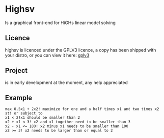 # Highsv

Is a graphical front-end for HiGHs linear model solving

## Licence

highsv is licenced under the GPLV3 licence, a copy has been shipped with your distro, or you can view it here: [gplv3](https://www.gnu.org/licenses/gpl-3.0.en.html)

## Project

is in early development at the moment, any help appreciated

## Example

```
max 0.5x1 + 2x2! maximize for one and a half times x1 and two times x2
st! or subject to
x1 < 2!x1 should be smaller than 2
x2 + x1 < 3! x2 and x1 together need to be smaller than 3
x2 - x1 <= 100! x2 minus x1 needs to be smaller than 100
x2 >= 3! x2 needs to be larger than or equal to 2
```

